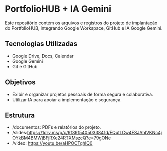 # PortfolioHUB + IA Gemini

Este repositório contém os arquivos e registros do projeto de implantação do PortfolioHUB, integrando Google Workspace, GitHub e IA Google Gemini.

## Tecnologias Utilizadas
- Google Drive, Docs, Calendar
- Google Gemini
- Git e GitHub

## Objetivos
- Exibir e organizar projetos pessoais de forma segura e colaborativa.
- Utilizar IA para apoiar a implementação e segurança.

## Estrutura
- /documentos: PDFs e relatórios do projeto.
- /slides:https://1drv.ms/p/c/9f39f5405033841d/EQutLCw4FSJAhIVKNc4jOYkBM4BMWjBFjRXe24RTXMszcQ?e=79gONe
- /video: https://youtu.be/aHPOCTqhIQ0     


